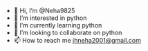 - 👋 Hi, I’m @Neha9825
- 👀 I’m interested in python
- 🌱 I’m currently learning python
- 💞️ I’m looking to collaborate on python
- 📫 How to reach me jhneha2001@gmail.com

<!---
Neha9825/Neha9825 is a ✨ special ✨ repository because its `README.md` (this file) appears on your GitHub profile.
You can click the Preview link to take a look at your changes.
--->
